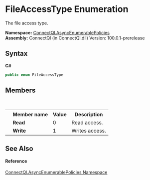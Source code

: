 # FileAccessType Enumeration
 

The file access type.

**Namespace:**&nbsp;<a href="N_ConnectQl_AsyncEnumerablePolicies">ConnectQl.AsyncEnumerablePolicies</a><br />**Assembly:**&nbsp;ConnectQl (in ConnectQl.dll) Version: 100.0.1-prerelease

## Syntax

**C#**<br />
``` C#
public enum FileAccessType
```


## Members
&nbsp;<table><tr><th></th><th>Member name</th><th>Value</th><th>Description</th></tr><tr><td /><td target="F:ConnectQl.AsyncEnumerablePolicies.FileAccessType.Read">**Read**</td><td>0</td><td>Read access.</td></tr><tr><td /><td target="F:ConnectQl.AsyncEnumerablePolicies.FileAccessType.Write">**Write**</td><td>1</td><td>Writes access.</td></tr></table>

## See Also


#### Reference
<a href="N_ConnectQl_AsyncEnumerablePolicies">ConnectQl.AsyncEnumerablePolicies Namespace</a><br />